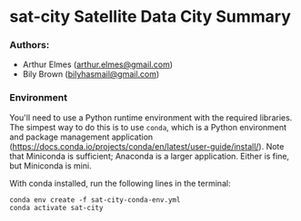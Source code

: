 # sat-city Satellite Data City Summary

### Authors:
 - Arthur Elmes (arthur.elmes@gmail.com)
 - Bily Brown (bilyhasmail@gmail.com)


 ### Environment
 You'll need to use a Python runtime environment with the required libraries.
 The simpest way to do this is to use `conda`, which is a Python environment and
 package management application (https://docs.conda.io/projects/conda/en/latest/user-guide/install/).
 Note that Miniconda is sufficient; Anaconda is a larger application. Either is fine,
 but Miniconda is mini.

 With conda installed, run the following lines in the terminal:
```
conda env create -f sat-city-conda-env.yml
conda activate sat-city
```
